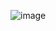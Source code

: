 ![image](https://github.com/NOW-SOPT-iOS-Part/JeongMinJi-practice/assets/109158284/9d766a5e-1d7f-4b65-bbd5-3951a8a9c221)
